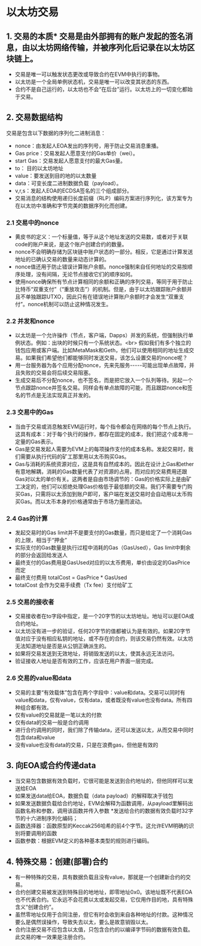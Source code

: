 # 以太坊交易

## 1. 交易的本质* 交易是由外部拥有的账户发起的签名消息，由以太坊网络传输，并被序列化后记录在以太坊区块链上。
* 交易是唯一可以触发状态更改或导致合约在EVM中执行的事物。
* 以太坊是一个全局单例状态机，交易是唯一可以改变其状态的东西。
* 合约不是自己运行的，以太坊也不会“在后台”运行。以太坊上的一切变化都始于交易。
## 2. 交易数据结构
交易是包含以下数据的序列化二进制消息：
* nonce：由发起人EOA发出的序列号，用于防止交易消息重播。
* Gas price：交易发起人愿意支付的Gas单价（wei）。
* start Gas：交易发起人愿意支付的最大Gas量。
* to： 目的以太坊地址
* value：要发送到目的地的以太数量
* data：可变长度二进制数据负载（payload）。
* v,r,s：发起人EOA的ECDSA签名的三个组成部分。
* 交易消息的结构使用递归长度前缀（RLP）编码方案进行序列化，该方案专为在以太坊中准确和字节完美的数据序列化而创建。
### 2.1 交易中的nonce
* 黄皮书的定义：一个标量值，等于从这个地址发送的交易数，或者对于关联code的账户来说，是这个账户创建合约的数量。
* nonce不会明确存储为区块链中账户状态的一部分。相反，它是通过计算发送地址的已确认交易的数量来动态计算的。
* nonce值还用于防止错误计算账户余额。nonce强制来自任何地址的交易按顺序处理，没有间隔，无论节点接收它们的顺序如何。
* 使用nonce确保所有节点计算相同的余额和正确的序列交易，等同于用于防止比特币“双重支付”（“重放攻击”）的机制。但是，由于以太坊跟踪账户余额并且不单独跟踪UTXO，因此只有在错误地计算账户余额时才会发生“双重支付”。nonce机制可以防止这种情况发生。
### 2.2 并发和nonce
* 以太坊是一个允许操作（节点，客户端，Dapps）并发的系统，但强制执行单例状态。例如：出块的时候只有一个系统状态。<br\>
假如我们有多个独立的钱包应用或客户端。比如MetaMask和Geth，他们可以使用相同的地址生成交易。如果我们希望他们都能够同时发送交易，该怎么设置交易的nonce呢？
 * 用一台服务器为各个应用分配nonce，先来先服务-----可能出现单点故障，并且失败的交易会将后续交易阻塞。
 * 生成交易后不分配nonce，也不签名，而是把它放入一个队列等待。另起一个节点跟踪nonce并签名交易。同样会有单点故障的可能，而且跟踪nonce和签名的节点是无法实现真正并发的。
### 2.3 交易中的Gas
* 当由于交易或消息触发EVM运行时，每个指令都会在网络的每个节点上执行。这具有成本：对于每个执行的操作，都存在固定的成本，我们把这个成本用一定量的Gas表示。
* Gas是交易发起人需要为EVM上的每项操作支付的成本名称。发起交易时，我们需要从执行代码的矿工那里用以太币购买Gas。
* Gas与消耗的系统资源对应，这是具有自然成本的。因此在设计上Gas和ether有意地解耦，消耗的Gas数量代表了对资源的占用，而对应的交易费用还跟Gas对以太的单价有关。这两者是自由市场调节的：Gas的价格实际上是由矿工决定的，他们可以拒绝处理Gas价格低于最低额的交易。我们不需要专门购买Gas，只需将以太添加到账户即可，客户端在发送交易时会自动用以太币购买Gas。而以太币本身的价格通常由于市场力量而波动。
### 2.4 Gas的计算
* 发起交易时的Gas limit并不是要支付的Gas数量，而只是给定了一个消耗Gas的上限，相当于“押金”
* 实际支付的Gas数量是执行过程中消耗的Gas（GasUsed），Gas limit中剩余的部分会返回给发送人
* 最终支付的Gas费用是GasUsed对应的以太币费用，单价由设定的GasPrice而定
* 最终支付费用 totalCost = GasPrice * GasUsed
* totalCost 会作为交易手续费（Tx fee）支付给矿工
### 2.5 交易的接收者
* 交易接收者在to字段中指定，是一个20字节的以太坊地址。地址可以是EOA或合约地址。
* 以太坊没有进一步的验证，任何20字节的值都被认为是有效的。如果20字节值对应于没有相应私钥的地址，或不存在的合约，则该交易仍然有效。以太坊无法知道地址是否是从公钥正确派生的。
* 如果将交易发送到无效地址，将销毁发送的以太，使其永远无法访问。
* 验证接收人地址是否有效的工作，应该在用户界面一层完成。
### 2.6 交易的value和data
* 交易的主要“有效载体”包含在两个字段中：value和data。交易可以同时有value和data，仅有value，仅有data，或者既没有value也没有data。所有四种组合都有效。
* 仅有value的交易就是一笔以太的付款
* 仅有data的交易一般是合约调用
* 进行合约调用的同时，我们除了传输data，还可以发送以太，从而交易中同时包含data和value
* 没有value也没有data的交易，只是在浪费gas，但他是有效的
## 3. 向EOA或合约传递data
* 当交易包含数据有效负载时，它很可能是发送到合约地址的，但他同样可以发送给EOA
* 如果发送data给EOA，数据负载（data payload）的解释取决于钱包
* 如果发送数据负载给合约地址，EVM会解释为函数调用，从payload里解码出函数名称和参数，调用该函数并传入参数
*发送给合约的数据有效负载时32字节的十六进制序列化编码；
 * 函数选择器：函数原型的Keccak256哈希的前4个字节。这允许EVM明确的识别将要调用的函数
 * 函数参数：根据EVM定义的各种基本类型的规则进行编码。
## 4. 特殊交易：创建(部署)合约
* 有一种特殊的交易，具有数据负载且没有value，那就是一个创建新合约的交易。
* 合约创建交易被发送到特殊目的地地址，即零地址0x0。该地址既不代表EOA也不代表合约。它永远不会花费以太或发起交易，它仅用作目的地，具有特殊含义“创建合约”。
* 虽然零地址仅用于合同注册，但它有时会收到来自各种地址的付款。这种情况要么是偶然误操作，导致失去以太，要么是故意销毁以太。
* 合约注册交易不应包含以太值，只包含合约的以编译字节码的数据有效负载。此交易的唯一效果是注册合约。

